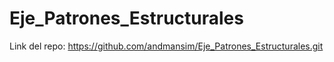 # Eje_Patrones_Estructurales

Link del repo: https://github.com/andmansim/Eje_Patrones_Estructurales.git
